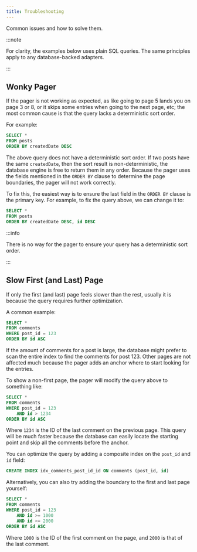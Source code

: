 ```yaml
---
title: Troubleshooting
---
```


Common issues and how to solve them.

:::note

For clarity, the examples below uses plain SQL queries. The same principles
apply to any database-backed adapters.

:::

## Wonky Pager

If the pager is not working as expected, as like going to page 5 lands you on
page 3 or 8, or it skips some entries when going to the next page, etc; the
most common cause is that the query lacks a deterministic sort order.

For example:

```sql
SELECT *
FROM posts
ORDER BY createdDate DESC
```

The above query does not have a deterministic sort order. If two posts have the
same `createdDate`, then the sort result is non-deterministic, the database
engine is free to return them in any order. Because the pager uses the fields
mentioned in the `ORDER BY` clause to determine the page boundaries, the pager
will not work correctly.

To fix this, the easiest way is to ensure the last field in the `ORDER BY`
clause is the primary key. For example, to fix the query above, we can change
it to:

```sql
SELECT *
FROM posts
ORDER BY createdDate DESC, id DESC
```

:::info

There is no way for the pager to ensure your query has a deterministic
sort order.

:::

## Slow First (and Last) Page

If only the first (and last) page feels slower than the rest, usually it is
because the query requires further optimization.

A common example:

```sql
SELECT *
FROM comments
WHERE post_id = 123
ORDER BY id ASC
```

If the amount of comments for a post is large, the database might prefer to
scan the entire index to find the comments for post 123. Other pages are not
affected much because the pager adds an anchor where to start looking for the
entries.

To show a non-first page, the pager will modify the query above to something
like:

```sql
SELECT *
FROM comments
WHERE post_id = 123
    AND id > 1234
ORDER BY id ASC
```

Where `1234` is the ID of the last comment on the previous page. This query will
be much faster because the database can easily locate the starting point and
skip all the comments before the anchor.

You can optimize the query by adding a composite index on the `post_id` and `id`
field:

```sql
CREATE INDEX idx_comments_post_id_id ON comments (post_id, id)
```

Alternatively, you can also try adding the boundary to the first and last page
yourself:

```sql
SELECT *
FROM comments
WHERE post_id = 123
    AND id >= 1000
    AND id <= 2000
ORDER BY id ASC
```

Where `1000` is the ID of the first comment on the page, and `2000` is that of
the last comment.
